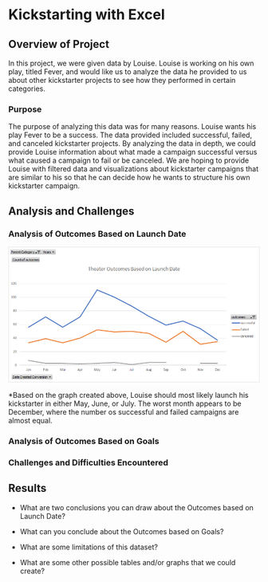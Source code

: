 # Kickstarting with Excel

## Overview of Project
In this project, we were given data by Louise. Louise is working on his own play, titled Fever, and would like us to analyze the data he provided to us about other kickstarter projects to see how they performed in certain categories.

### Purpose
The purpose of analyzing this data was for many reasons. Louise wants his play Fever to be a success. The data provided included successful, failed, and canceled kickstarter projects. By analyzing the data in depth, we could provide Louise information about what made a campaign successful versus what caused a campaign to fail or be canceled. We are hoping to provide Louise with filtered data and visualizations about kickstarter campaigns that are similar to his so that he can decide how he wants to structure his own kickstarter campaign.

## Analysis and Challenges

### Analysis of Outcomes Based on Launch Date
![Outcome Based on Launch Date](./Theater_Outcomes_vs_Launch.png)

*Based on the graph created above, Louise should most likely launch his kickstarter in either May, June, or July. The worst month appears to be December, where the number os successful and failed campaigns are almost equal.

### Analysis of Outcomes Based on Goals

### Challenges and Difficulties Encountered

## Results

- What are two conclusions you can draw about the Outcomes based on Launch Date?

- What can you conclude about the Outcomes based on Goals?

- What are some limitations of this dataset?

- What are some other possible tables and/or graphs that we could create?

